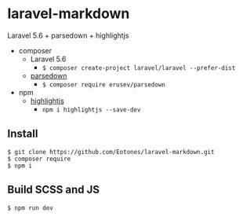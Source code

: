 # laravel-markdown

Laravel 5.6 + parsedown + highlightjs

* composer
    * Laravel 5.6
        * `$ composer create-project laravel/laravel --prefer-dist`
    * [parsedown](https://packagist.org/packages/erusev/parsedown)
        * `$ composer require erusev/parsedown`
* npm
    * [highlightjs](https://www.npmjs.com/package/highlightjs)
        * `npm i highlightjs --save-dev`

## Install
```shell
$ git clone https://github.com/Eotones/laravel-markdown.git
$ composer require
$ npm i
```

## Build SCSS and JS

```shell
$ npm run dev
```
